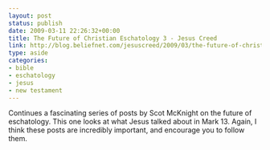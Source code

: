 ```yaml
---
layout: post
status: publish
date: 2009-03-11 22:26:32+00:00
title: The Future of Christian Eschatology 3 - Jesus Creed
link: http://blog.beliefnet.com/jesuscreed/2009/03/the-future-of-christian-eschat-2.html
type: aside
categories:
- bible
- eschatology
- jesus
- new testament
---
```


Continues a fascinating series of posts by Scot McKnight on the future of eschatology. This one looks at what Jesus talked about in Mark 13. Again, I think these posts are incredibly important, and encourage you to follow them.
